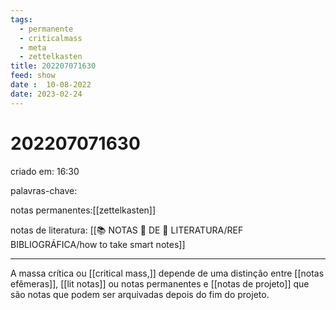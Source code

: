 ```yaml
---
tags:
  - permanente
  - criticalmass
  - meta
  - zettelkasten
title: 202207071630
feed: show
date :  10-08-2022
date: 2023-02-24
---
```


# 202207071630

criado em: 16:30

palavras-chave: 

notas permanentes:[[zettelkasten]]

notas de literatura: [[📚 NOTAS 📖 DE 📘 LITERATURA/REF BIBLIOGRÁFICA/how to take smart notes]]

---

A massa crítica ou [[critical mass,]] depende de uma distinção entre [[notas efêmeras]], [[lit notas]] ou notas permanentes e [[notas de projeto]] que são notas que podem ser arquivadas depois do fim do projeto.
